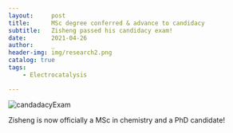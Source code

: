 ```yaml
---
layout:     post
title:      MSc degree conferred & advance to candidacy
subtitle:   Zisheng passed his candidacy exam!
date:       2021-04-26
author:     _
header-img: img/research2.png
catalog: true
tags:
    - Electrocatalysis

---
```


![candadacyExam](../../../../img/candadacyExam.png)

Zisheng is now officially a MSc in chemistry and a PhD candidate!